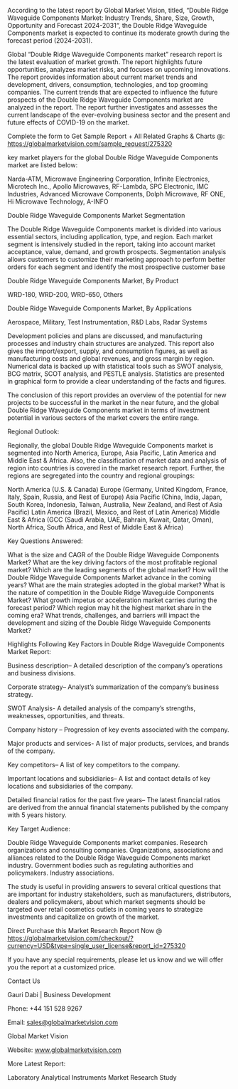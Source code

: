 According to the latest report by Global Market Vision, titled, “Double Ridge Waveguide Components Market: Industry Trends, Share, Size, Growth, Opportunity and Forecast 2024-2031“, the Double Ridge Waveguide Components market is expected to continue its moderate growth during the forecast period (2024-2031).

Global “Double Ridge Waveguide Components market” research report is the latest evaluation of market growth. The report highlights future opportunities, analyzes market risks, and focuses on upcoming innovations. The report provides information about current market trends and development, drivers, consumption, technologies, and top grooming companies. The current trends that are expected to influence the future prospects of the Double Ridge Waveguide Components market are analyzed in the report. The report further investigates and assesses the current landscape of the ever-evolving business sector and the present and future effects of COVID-19 on the market.

Complete the form to Get Sample Report + All Related Graphs & Charts @: https://globalmarketvision.com/sample_request/275320

key market players for the global Double Ridge Waveguide Components market are listed below:

Narda-ATM, Microwave Engineering Corporation, Infinite Electronics, Microtech Inc., Apollo Microwaves, RF-Lambda, SPC Electronic, IMC Industries, Advanced Microwave Components, Dolph Microwave, RF ONE, Hi Microwave Technology, A-INFO

Double Ridge Waveguide Components Market Segmentation

The Double Ridge Waveguide Components market is divided into various essential sectors, including application, type, and region. Each market segment is intensively studied in the report, taking into account market acceptance, value, demand, and growth prospects. Segmentation analysis allows customers to customize their marketing approach to perform better orders for each segment and identify the most prospective customer base

Double Ridge Waveguide Components Market, By Product

WRD-180, WRD-200, WRD-650, Others

Double Ridge Waveguide Components Market, By Applications

Aerospace, Military, Test Instrumentation, R&D Labs, Radar Systems

Development policies and plans are discussed, and manufacturing processes and industry chain structures are analyzed. This report also gives the import/export, supply, and consumption figures, as well as manufacturing costs and global revenues, and gross margin by region. Numerical data is backed up with statistical tools such as SWOT analysis, BCG matrix, SCOT analysis, and PESTLE analysis. Statistics are presented in graphical form to provide a clear understanding of the facts and figures.

The conclusion of this report provides an overview of the potential for new projects to be successful in the market in the near future, and the global Double Ridge Waveguide Components market in terms of investment potential in various sectors of the market covers the entire range.

Regional Outlook:

Regionally, the global Double Ridge Waveguide Components market is segmented into North America, Europe, Asia Pacific, Latin America and Middle East & Africa. Also, the classification of market data and analysis of region into countries is covered in the market research report. Further, the regions are segregated into the country and regional groupings:

North America (U.S. & Canada)
Europe (Germany, United Kingdom, France, Italy, Spain, Russia, and Rest of Europe)
Asia Pacific (China, India, Japan, South Korea, Indonesia, Taiwan, Australia, New Zealand, and Rest of Asia Pacific)
Latin America (Brazil, Mexico, and Rest of Latin America)
Middle East & Africa (GCC (Saudi Arabia, UAE, Bahrain, Kuwait, Qatar, Oman), North Africa, South Africa, and Rest of Middle East & Africa)

Key Questions Answered:

What is the size and CAGR of the Double Ridge Waveguide Components Market?
What are the key driving factors of the most profitable regional market?
Which are the leading segments of the global market?
How will the Double Ridge Waveguide Components Market advance in the coming years?
What are the main strategies adopted in the global market?
What is the nature of competition in the Double Ridge Waveguide Components Market?
What growth impetus or acceleration market carries during the forecast period?
Which region may hit the highest market share in the coming era?
What trends, challenges, and barriers will impact the development and sizing of the Double Ridge Waveguide Components Market?

Highlights Following Key Factors in Double Ridge Waveguide Components Market Report:

Business description– A detailed description of the company’s operations and business divisions.

Corporate strategy– Analyst’s summarization of the company’s business strategy.

SWOT Analysis- A detailed analysis of the company’s strengths, weaknesses, opportunities, and threats.

Company history – Progression of key events associated with the company.

Major products and services- A list of major products, services, and brands of the company.

Key competitors– A list of key competitors to the company.

Important locations and subsidiaries– A list and contact details of key locations and subsidiaries of the company.

Detailed financial ratios for the past five years– The latest financial ratios are derived from the annual financial statements published by the company with 5 years history.

Key Target Audience:

Double Ridge Waveguide Components market companies.
Research organizations and consulting companies.
Organizations, associations and alliances related to the Double Ridge Waveguide Components market industry.
Government bodies such as regulating authorities and policymakers.
Industry associations.

The study is useful in providing answers to several critical questions that are important for industry stakeholders, such as manufacturers, distributors, dealers and policymakers, about which market segments should be targeted over retail cosmetics outlets in coming years to strategize investments and capitalize on growth of the market.

Direct Purchase this Market Research Report Now @ https://globalmarketvision.com/checkout/?currency=USD&type=single_user_license&report_id=275320

If you have any special requirements, please let us know and we will offer you the report at a customized price.

Contact Us

Gauri Dabi | Business Development

Phone: +44 151 528 9267

Email: sales@globalmarketvision.com

Global Market Vision

Website: www.globalmarketvision.com




More Latest Report:

Laboratory Analytical Instruments Market Research Study
